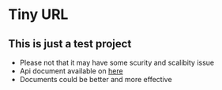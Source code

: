 # Tiny URL
## This is just a test project

* Please not that it may have some scurity and scalibity issue
* Api document available on [here](https://jeyem.github.io/tinyurl/)
* Documents could be better and more effective